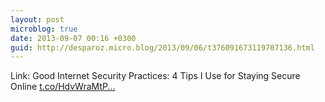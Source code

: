```yaml
---
layout: post
microblog: true
date: 2013-09-07 00:16 +0300
guid: http://desparoz.micro.blog/2013/09/06/t376091673119707136.html
---
```

Link: Good Internet Security Practices: 4 Tips I Use for Staying Secure Online [t.co/HdvWraMtP...](http://t.co/HdvWraMtPn)
